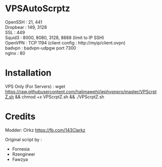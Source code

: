 # VPSAutoScrptz    
OpenSSH : 21, 441   
Dropbear : 149, 3128    
SSL : 449     
Squid3 : 8000, 8080, 3128, 8888 (limit to IP SSH)     
OpenVPN : TCP 1194 (client config : http://myip/client.ovpn)    
badvpn : badvpn-udpgw port 7300    
nginx : 80

# Installation

VPS Only (For Servers) : wget https://raw.githubusercontent.com/halimawehi/iephvpnpro/master/VPScrptZ.sh && chmod +x VPScrptZ.sh && ./VPScrptZ.sh

# Credits
Modder: Clrkz https://fb.com/143Clarkz

Original script by :
* Fornesia
* Rzengineer
* Fawzya
